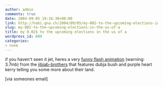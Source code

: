 ```yaml
---
author: admin
comments: true
date: 2004-09-05 19:16:30+00:00
link: http://habi.gna.ch/2004/09/05/my-002-to-the-upcoming-elections-in-the-us-of-a/
slug: my-002-to-the-upcoming-elections-in-the-us-of-a
title: my 0.02$ to the upcoming elections in the us of a
wordpress_id: 609
categories:
- none
---
```


if you haven't seen it jet, heres a very [funny flash animation](http://www.jibjab.com/play.asp?contentid=162)  (warning: 3.7mb) from the [jibjab-brothers](http://www.jibjab.com/default.asp) that features dubja bush and purple heart kerry telling you some more about their land.

[via someones email]
